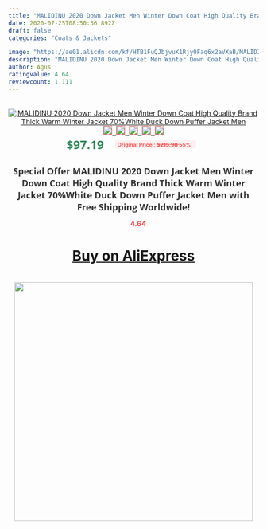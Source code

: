 ```yaml
---
title: "MALIDINU 2020 Down Jacket Men Winter Down Coat High Quality Brand Thick Warm Winter Jacket 70%White Duck Down Puffer Jacket Men"
date: 2020-07-25T08:50:36.892Z
draft: false
categories: "Coats & Jackets"

image: "https://ae01.alicdn.com/kf/HTB1FuQJbjvuK1Rjy0Faq6x2aVXaB/MALIDINU-2020-Down-Jacket-Men-Winter-Down-Coat-High-Quality-Brand-Thick-Warm-Winter-Jacket-70.jpg"
description: "MALIDINU 2020 Down Jacket Men Winter Down Coat High Quality Brand Thick Warm Winter Jacket 70%White Duck Down Puffer Jacket Men"
author: Agus
ratingvalue: 4.64
reviewcount: 1.111
---
```

<br>
<div style="text-align: center;">
<a href="https://s.click.aliexpress.com/e/_A3XeQ1" target="_blank" rel="nofollow noopener noreferrer"><img alt="MALIDINU 2020 Down Jacket Men Winter Down Coat High Quality Brand Thick Warm Winter Jacket 70%White Duck Down Puffer Jacket Men" class="magnifier-image" src="https://ae01.alicdn.com/kf/HTB1FuQJbjvuK1Rjy0Faq6x2aVXaB/MALIDINU-2020-Down-Jacket-Men-Winter-Down-Coat-High-Quality-Brand-Thick-Warm-Winter-Jacket-70.jpg_640x640.jpg">
<br>
<img style="border:1px solid salmon" src="https://ae01.alicdn.com/kf/HTB1FuQJbjvuK1Rjy0Faq6x2aVXaB/MALIDINU-2020-Down-Jacket-Men-Winter-Down-Coat-High-Quality-Brand-Thick-Warm-Winter-Jacket-70.jpg_120x120.jpg">&nbsp;&nbsp;<img style="border:1px solid salmon" src="https://ae01.alicdn.com/kf/HTB1RpIDbiDxK1RjSsphq6zHrpXaF/MALIDINU-2020-Down-Jacket-Men-Winter-Down-Coat-High-Quality-Brand-Thick-Warm-Winter-Jacket-70.jpg_120x120.jpg">&nbsp;&nbsp;<img style="border:1px solid salmon" src="https://ae01.alicdn.com/kf/HTB1wP7LborrK1RkSne1q6ArVVXaX/MALIDINU-2020-Down-Jacket-Men-Winter-Down-Coat-High-Quality-Brand-Thick-Warm-Winter-Jacket-70.jpg_120x120.jpg">&nbsp;&nbsp;<img style="border:1px solid salmon" src="https://ae01.alicdn.com/kf/HTB1ZKIJbiYrK1Rjy0Fdq6ACvVXau/MALIDINU-2020-Down-Jacket-Men-Winter-Down-Coat-High-Quality-Brand-Thick-Warm-Winter-Jacket-70.jpg_120x120.jpg">&nbsp;&nbsp;<img style="border:1px solid salmon" src="https://ae01.alicdn.com/kf/HTB1tqEMboLrK1Rjy0Fjq6zYXFXaQ/MALIDINU-2020-Down-Jacket-Men-Winter-Down-Coat-High-Quality-Brand-Thick-Warm-Winter-Jacket-70.jpg_120x120.jpg"></a></div><br0>
<div style="text-align: center;"><span style="background-color: white; border: 0px; box-sizing: border-box; color: seagreen; display: inline-block; font-family: &quot;open sans&quot; , &quot;arial&quot; , &quot;helvetica&quot; , sans-serif , &quot;heiti&quot;; font-size: 24px; font-stretch: inherit; font-weight: 700; line-height: inherit; margin: 0px 10px 0px 0px; padding: 0px; vertical-align: middle;">$97.19 </span>
<span style="background: rgb(255 , 241 , 241); border-radius: 3px; border: 0px; box-sizing: border-box; color: #ff4747; display: inline-block; font-family: inherit; font-size: 12px; font-stretch: inherit; font-style: inherit; font-variant: inherit; font-weight: 600; line-height: inherit; margin: 0px; padding: 2px 5px; transform: scale(0.9); vertical-align: middle;">Original Price : <b style="text-decoration: line-through;">$215.98 </b> 55%&nbsp;&nbsp;</span></div>
<h1 style="color: #333333; display: inline-block; font-family: &quot;open sans&quot; , &quot;arial&quot; , &quot;helvetica&quot; , sans-serif , &quot;heiti&quot;; font-size: 18px; font-stretch: inherit; font-weight: 700; text-align: center;">Special Offer MALIDINU 2020 Down Jacket Men Winter Down Coat High Quality Brand Thick Warm Winter Jacket 70%White Duck Down Puffer Jacket Men with Free Shipping Worldwide!</h1>
<div style="color: #ff4747; text-align: center;">
<img src="https://4.bp.blogspot.com/-M0ZcTcb-5uY/XleCXlxnR4I/AAAAAAAAAEc/OrjgMkXV1oMQFaCRZj5HQwOCBcu3w1FegCPcBGAYYCw/s1600/star.png" style="height: 15px;">&nbsp;<b>4.64</b></div>
<div class="button_cont" align="center"><a class="buynow_a" href="https://s.click.aliexpress.com/e/_A3XeQ1" target="_blank" rel="nofollow noopener noreferrer"><H1>Buy on AliExpress</H1></a></div><br>
<div class="separator" style="clear: both; text-align: center;">
<img src="https://lh3.googleusercontent.com/-pTy5HemUv9M/XlePHvY0dAI/AAAAAAAAAE4/0nX5iRUoIWY8eMW9Dpxeirr157OZliDIgCLcBGAsYHQ/s1600/badge.gif" width="480">
</div>
